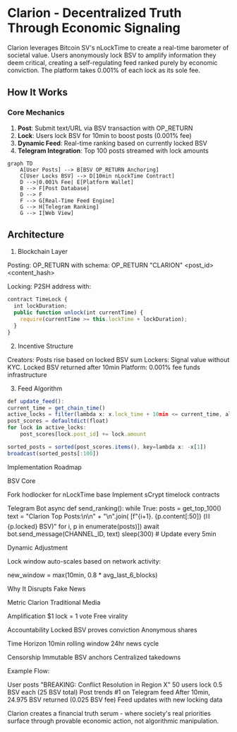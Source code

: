 # Clarion - Decentralized Truth Through Economic Signaling

Clarion leverages Bitcoin SV's nLockTime to create a real-time barometer of societal value. Users anonymously lock BSV to amplify information they deem critical, creating a self-regulating feed ranked purely by economic conviction. The platform takes 0.001% of each lock as its sole fee.

## How It Works

### Core Mechanics
1. **Post**: Submit text/URL via BSV transaction with OP_RETURN
2. **Lock**: Users lock BSV for 10min to boost posts (0.001% fee)
3. **Dynamic Feed**: Real-time ranking based on currently locked BSV
4. **Telegram Integration**: Top 100 posts streamed with lock amounts

```mermaid
graph TD
    A[User Posts] --> B[BSV OP_RETURN Anchoring]
    C[User Locks BSV] --> D[10min nLockTime Contract]
    D -->|0.001% Fee| E[Platform Wallet]
    B --> F[Post Database]
    D --> F
    F --> G[Real-Time Feed Engine]
    G --> H[Telegram Ranking]
    G --> I[Web View]
```

## Architecture
1. Blockchain Layer

Posting: OP_RETURN with schema:
OP_RETURN "CLARION" <post_id> <content_hash>


Locking: P2SH address with:
```typescript
contract TimeLock {
  int lockDuration;
  public function unlock(int currentTime) {
    require(currentTime >= this.lockTime + lockDuration);
  }
}
```

2. Incentive Structure

Creators: Posts rise based on locked BSV sum
Lockers: Signal value without KYC. Locked BSV returned after 10min
Platform: 0.001% fee funds infrastructure

3. Feed Algorithm
```typescript
def update_feed():
current_time = get_chain_time()
active_locks = filter(lambda x: x.lock_time + 10min <= current_time, all_locks)
post_scores = defaultdict(float)
for lock in active_locks:
    post_scores[lock.post_id] += lock.amount

sorted_posts = sorted(post_scores.items(), key=lambda x: -x[1])
broadcast(sorted_posts[:100])
```

Implementation Roadmap


BSV Core

Fork hodlocker for nLockTime base
Implement sCrypt timelock contracts



Telegram Bot
async def send_ranking():
while True:
posts = get_top_100()
text = "Clarion Top Posts:\n\n" + "\n".join(
[f"{i+1}. {p.content[:50]} (⛓️ {p.locked} BSV)"
for i, p in enumerate(posts)])
await bot.send_message(CHANNEL_ID, text)
sleep(300)  # Update every 5min


Dynamic Adjustment

Lock window auto-scales based on network activity:

new_window = max(10min, 0.8 * avg_last_6_blocks)



Why It Disrupts Fake News



Metric
Clarion
Traditional Media




Amplification
$1 lock = 1 vote
Free virality


Accountability
Locked BSV proves conviction
Anonymous shares


Time Horizon
10min rolling window
24hr news cycle


Censorship
Immutable BSV anchors
Centralized takedowns



Example Flow:

User posts "BREAKING: Conflict Resolution in Region X"
50 users lock 0.5 BSV each (25 BSV total)
Post trends #1 on Telegram feed
After 10min, 24.975 BSV returned (0.025 BSV fee)
Feed updates with new locking data

Clarion creates a financial truth serum - where society's real priorities surface through provable economic action, not algorithmic manipulation.
